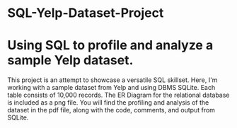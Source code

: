 # SQL-Yelp-Dataset-Project
# Using SQL to profile and analyze a sample Yelp dataset.
This project is an attempt to showcase a versatile SQL skillset. Here, I'm working with a sample dataset from Yelp and using DBMS SQLite. Each table consists of 10,000 records. The ER Diagram for the relational database is included as a png file. You will find the profiling and analysis of the dataset in the pdf file, along with the code, comments, and output from SQLite.
